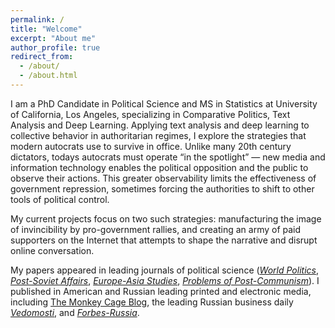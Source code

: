 ```yaml
---
permalink: /
title: "Welcome"
excerpt: "About me"
author_profile: true
redirect_from: 
  - /about/
  - /about.html
---
```



I am a PhD Candidate in Political Science and MS in Statistics at University of California, Los Angeles, specializing in Comparative Politics, Text Analysis and Deep Learning. Applying text analysis and deep learning to collective behavior in authoritarian regimes, I explore the strategies that modern autocrats use to survive in office. Unlike many 20th century dictators, todays autocrats must operate “in the spotlight” — new media and information technology enables the political opposition and the public to observe their actions. This greater observability limits the effectiveness of government repression, sometimes forcing the authorities to shift to other tools of political control.

My current projects focus on two such strategies: manufacturing the image of invincibility by pro-government rallies, and creating an army of paid supporters on the Internet that attempts to shape the narrative and disrupt online conversation. 


My papers appeared in leading journals of political science ([_World Politics_](http://dx.doi.org/10.1017/S0043887114000215), [_Post-Soviet Affairs_](http://www.tandfonline.com/doi/full/10.1080/1060586X.2013.859434), [_Europe-Asia Studies_](http://www.tandfonline.com/doi/full/10.1080/09668136.2013.838055), [_Problems of Post-Communism_](https://www.tandfonline.com/doi/abs/10.2753/PPC1075-8216600203)). I published in American and Russian leading printed and electronic media, including [The Monkey Cage Blog](http://themonkeycage.org/2012/03/02/the-complicated-views-of-pro-and-anti-putin-protestors/), the leading Russian business daily [_Vedomosti_](https://www.vedomosti.ru/authors/anton-sobolev/documents), and [_Forbes-Russia_](http://www.forbes.ru/mneniya-column/siloviki/249581-nauchilsya-li-rossiiskii-biznes-zashchishchatsya-ot-silovikov).

